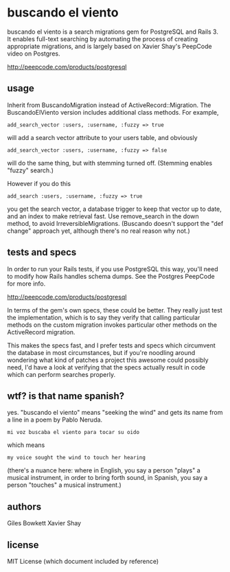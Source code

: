 buscando el viento
==================

buscando el viento is a search migrations gem for PostgreSQL and Rails 3. It enables full-text searching by automating the process of creating appropriate migrations, and is largely based on Xavier Shay's PeepCode video on Postgres.

http://peepcode.com/products/postgresql

usage
-----

Inherit from BuscandoMigration instead of ActiveRecord::Migration. The BuscandoElViento version includes additional class methods. For example,

    add_search_vector :users, :username, :fuzzy => true

will add a search vector attribute to your users table, and obviously

    add_search_vector :users, :username, :fuzzy => false

will do the same thing, but with stemming turned off. (Stemming enables "fuzzy" search.)

However if you do this

    add_search :users, :username, :fuzzy => true

you get the search vector, a database trigger to keep that vector up to date, and an index to make retrieval fast. Use remove_search in the down method, to avoid IrreversibleMigrations. (Buscando doesn't support the "def change" approach yet, although there's no real reason why not.)

tests and specs
---------------

In order to run your Rails tests, if you use PostgreSQL this way, you'll need to modify how Rails handles schema dumps. See the Postgres PeepCode for more info.

http://peepcode.com/products/postgresql

In terms of the gem's own specs, these could be better. They really just test the implementation, which is to say they verify that calling particular methods on the custom migration invokes particular other methods on the ActiveRecord migration.

This makes the specs fast, and I prefer tests and specs which circumvent the database in most circumstances, but if you're noodling around wondering what kind of patches a project this awesome could possibly need, I'd have a look at verifying that the specs actually result in code which can perform searches properly.

wtf? is that name spanish?
--------------------------

yes. "buscando el viento" means "seeking the wind" and gets its name from a line in a poem by Pablo Neruda.

    mi voz buscaba el viento para tocar su oido

which means

    my voice sought the wind to touch her hearing

(there's a nuance here: where in English, you say a person "plays" a musical instrument, in order to bring forth sound, in Spanish, you say a person "touches" a musical instrument.)

authors
-------

Giles Bowkett
Xavier Shay

license
-------

MIT License (which document included by reference)

